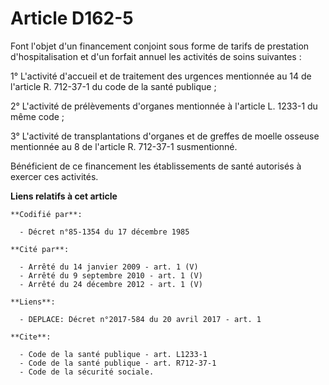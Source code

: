 # Article D162-5

Font l'objet d'un financement conjoint sous forme de tarifs de prestation d'hospitalisation et d'un forfait annuel les
activités de soins suivantes :

1° L'activité d'accueil et de traitement des urgences mentionnée au 14 de l'article R. 712-37-1 du code de la santé
publique ;

2° L'activité de prélèvements d'organes mentionnée à l'article L. 1233-1 du même code ;

3° L'activité de transplantations d'organes et de greffes de moelle osseuse mentionnée au 8 de l'article R. 712-37-1
susmentionné.

Bénéficient de ce financement les établissements de santé autorisés à exercer ces activités.

**Liens relatifs à cet article**

	**Codifié par**:

	  - Décret n°85-1354 du 17 décembre 1985

	**Cité par**:

	  - Arrêté du 14 janvier 2009 - art. 1 (V)
	  - Arrêté du 9 septembre 2010 - art. 1 (V)
	  - Arrêté du 24 décembre 2012 - art. 1 (V)

	**Liens**:

	  - DEPLACE: Décret n°2017-584 du 20 avril 2017 - art. 1

	**Cite**:

	  - Code de la santé publique - art. L1233-1
	  - Code de la santé publique - art. R712-37-1
	  - Code de la sécurité sociale.
